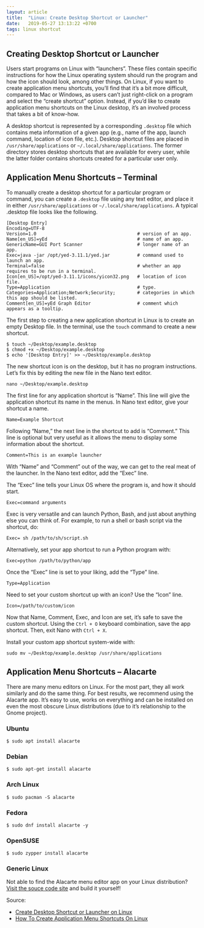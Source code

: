 ```yaml
---
layout: article
title:  "Linux: Create Desktop Shortcut or Launcher"
date:   2019-05-27 13:13:22 +0700
tags: linux shortcut
---
```


## Creating Desktop Shortcut or Launcher

Users start programs on Linux with “launchers”. These files contain specific instructions for how the Linux operating system should run the program and how the icon should look, among other things. On Linux, if you want to create application menu shortcuts, you’ll find that it’s a bit more difficult, compared to Mac or Windows, as users can’t just right-click on a program and select the “create shortcut” option. Instead, if you’d like to create application menu shortcuts on the Linux desktop, it’s an involved process that takes a bit of know-how.

A desktop shortcut is represented by a corresponding `.desktop` file which contains meta information of a given app (e.g., name of the app, launch command, location of icon file, etc.). Desktop shortcut files are placed in `/usr/share/applications` or `~/.local/share/applications`. The former directory stores desktop shortcuts that are available for every user, while the latter folder contains shortcuts created for a particular user only.

## Application Menu Shortcuts – Terminal

To manually create a desktop shortcut for a particular program or command, you can create a `.desktop` file using any text editor, and place it in either `/usr/share/applications` or `~/.local/share/applications`. A typical .desktop file looks like the following.

```
[Desktop Entry]
Encoding=UTF-8
Version=1.0                                     # version of an app.
Name[en_US]=yEd                                 # name of an app.
GenericName=GUI Port Scanner                    # longer name of an app.
Exec=java -jar /opt/yed-3.11.1/yed.jar          # command used to launch an app.
Terminal=false                                  # whether an app requires to be run in a terminal.
Icon[en_US]=/opt/yed-3.11.1/icons/yicon32.png   # location of icon file.
Type=Application                                # type.
Categories=Application;Network;Security;        # categories in which this app should be listed.
Comment[en_US]=yEd Graph Editor                 # comment which appears as a tooltip.
```

The first step to creating a new application shortcut in Linux is to create an empty Desktop file. In the terminal, use the `touch` command to create a new shortcut.

```
$ touch ~/Desktop/example.desktop
$ chmod +x ~/Desktop/example.desktop
$ echo '[Desktop Entry]' >> ~/Desktop/example.desktop
```

The new shortcut icon is on the desktop, but it has no program instructions. Let’s fix this by editing the new file in the Nano text editor.

```
nano ~/Desktop/example.desktop
```

The first line for any application shortcut is “Name”. This line will give the application shortcut its name in the menus. In Nano text editor, give your shortcut a name.

```
Name=Example Shortcut
```

Following “Name,” the next line in the shortcut to add is “Comment.” This line is optional but very useful as it allows the menu to display some information about the shortcut.

```
Comment=This is an example launcher
```

With “Name” and “Comment” out of the way, we can get to the real meat of the launcher. In the Nano text editor, add the “Exec” line.

The “Exec” line tells your Linux OS where the program is, and how it should start.

```
Exec=command arguments
```

Exec is very versatile and can launch Python, Bash, and just about anything else you can think of. For example, to run a shell or bash script via the shortcut, do:

```
Exec= sh /path/to/sh/script.sh
```

Alternatively, set your app shortcut to run a Python program with:

```
Exec=python /path/to/python/app
```

Once the “Exec” line is set to your liking, add the “Type” line.

```
Type=Application
```

Need to set your custom shortcut up with an icon? Use the “Icon” line.

```
Icon=/path/to/custom/icon
```

Now that Name, Comment, Exec, and Icon are set, it’s safe to save the custom shortcut. Using the `Ctrl + O` keyboard combination, save the app shortcut. Then, exit Nano with `Ctrl + X`.

Install your custom app shortcut system-wide with:

```
sudo mv ~/Desktop/example.desktop /usr/share/applications
```

## Application Menu Shortcuts – Alacarte

There are many menu editors on Linux. For the most part, they all work similarly and do the same thing. For best results, we recommend using the Alacarte app. It’s easy to use, works on everything and can be installed on even the most obscure Linux distributions (due to it’s relationship to the Gnome project).

### Ubuntu

```
$ sudo apt install alacarte
```

### Debian

```
$ sudo apt-get install alacarte
```

### Arch Linux

```
$ sudo pacman -S alacarte
```

### Fedora

```
$ sudo dnf install alacarte -y
```

### OpenSUSE

```
$ sudo zypper install alacarte
```

### Generic Linux

Not able to find the Alacarte menu editor app on your Linux distribution? [Visit the souce code site](https://gitlab.gnome.org/GNOME/alacarte/) and build it yourself!

Source:
- [Create Desktop Shortcut or Launcher on Linux](http://xmodulo.com/create-desktop-shortcut-launcher-linux.html)
- [How To Create Application Menu Shortcuts On Linux](https://www.addictivetips.com/ubuntu-linux-tips/create-application-menu-shortcuts-linux/)
